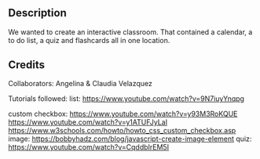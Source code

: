 # <Learning Management System for Intro to Biology>

## Description

We wanted to create an interactive classroom. 
That contained a calendar, a to do list, a quiz and
flashcards all in one location.

## Credits

Collaborators: Angelina & Claudia Velazquez

Tutorials followed:
  list: https://www.youtube.com/watch?v=9N7iuyYnqpg

  custom checkbox: https://www.youtube.com/watch?v=y93M3RoKQUE
                   https://www.youtube.com/watch?v=y1ATUFJyLaI
                   https://www.w3schools.com/howto/howto_css_custom_checkbox.asp
  image: 
         https://bobbyhadz.com/blog/javascript-create-image-element
  quiz: https://www.youtube.com/watch?v=CqddbIrEM5I
